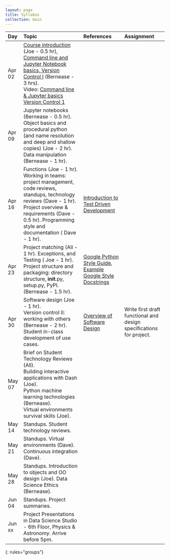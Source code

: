 ```yaml
---
layout: page
title: Syllabus
collection: main
---
```


| Day      | Topic                                                         | References       | Assignment     |
|:----------|:----------------|:---------------|:-------------------|
|Apr 02     | [Course introduction](https://github.com/UWSEDS/LectureNotes/blob/master/01_Course_Introduction_Command_Line_Data_Essentials/Course%20Introduction.pptx) (Joe - 0.5 hr), [Command line and Jupyter Notebook basics, Version Control I](https://github.com/UWSEDS/LectureNotes/raw/master/01_CourseIntro_CommandLine_VersionCntl1/01_CommandLine_VersionControl1_SubmittingHW.pdf) (Bernease - 3 hrs). <br> Video: [Command line & Jupyter basics](https://uw.hosted.panopto.com/Panopto/Pages/Viewer.aspx?id=7db26a9f-29f6-4595-bcd5-aa24000d35ee) [Version Control 1](https://uw.hosted.panopto.com/Panopto/Pages/Viewer.aspx?id=739da64a-4cb6-40da-a72b-aa240029acfb)| | |
|Apr 09     | Jupyter notebooks (Bernease - 0.5 hr). Object basics and procedural python (and name resolution and deep and shallow copies) (Joe - 2 hr). Data manipulation (Bernease - 1 hr). | | |
|Apr 16     | Functions (Joe - 1 hr). Working in teams: project management, code reviews, standups, technology reviews (Dave - 1 hr). Project overview & requirements (Dave - 0.5 hr). Programming style and documentation ( Dave - 1 hr).  | [Introduction to Test Driven Development](https://medium.freecodecamp.org/learning-to-test-with-python-997ace2d8abe)    | |
|Apr 23     | Project matching (All - 1 hr). Exceptions, and Testing ( Joe - 1 hr). Project structure and packaging: directory structure, __init__.py, setup.py, PyPI. (Bernease - 1.5 hr).  | [Google Python Style Guide](https://google.github.io/styleguide/pyguide.html), [Example Google Style Docstrings](http://sphinxcontrib-napoleon.readthedocs.io/en/latest/example_google.html)          | |
|Apr 30     | Software design (Joe - 1 hr). <br> Version control II: working with others (Bernease - 2 hr). <br> Student in-class development of use cases.      | [Overview of Software Design](https://en.wikipedia.org/wiki/Software_design) | Write first draft functional and design specifications for project.  |
|May 07     | Brief on Student Technology Reviews (All). <br> Building interactive applications with Dash (Joe). <br> Python machine learning technologies (Bernease).  <br>Virtual environments survival skills (Joe). |||
|May 14     | Standups. Student technology reviews.   | ||
|May 21     | Standups. Virtual environments (Dave). <br> Continuous integration (Dave). | | |
|May 28     | Standups. Introduction to objects and OO design (Joe). Data Science Ethics (Bernease).  | ||
|Jun 04     | Standups. Project summaries.                                            | ||
|Jun xx     | Project Presentations in Data Science Studio - 6th Floor, Physics & Astronomy. Arrive before 5pm.   |
{: rules="groups"}
